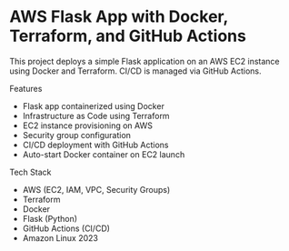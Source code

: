 # AWS Flask App with Docker, Terraform, and GitHub Actions

This project deploys a simple Flask application on an AWS EC2 instance using Docker and Terraform. CI/CD is managed via GitHub Actions.

Features

- Flask app containerized using Docker
- Infrastructure as Code using Terraform
- EC2 instance provisioning on AWS
- Security group configuration
- CI/CD deployment with GitHub Actions
- Auto-start Docker container on EC2 launch

 Tech Stack

- AWS (EC2, IAM, VPC, Security Groups)
- Terraform
- Docker
- Flask (Python)
- GitHub Actions (CI/CD)
- Amazon Linux 2023


